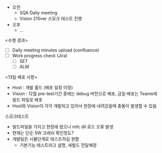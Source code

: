 - 오전
	- SQA Daily meeting
	- Vision 210ver 스모크 테스트 진행
- 오후
	- ...

<수행 경과>
- [ ] Daily meeting minutes upload (confluence)
- [ ] Work progress check (Jira)
	- [ ] SET
	- [ ] ALM

<13일 배포 사항>
- Host : 개발 홀드 (배포 일정 미정)
- Vision : 12월 pre-test기간 중에는 debug 버전으로 배포, 금일 배포는 Teams에 빌드 파일로 배포
- Host와 Vision이 각각 개발되고 있어서 현장에 내려갔을때 충돌이 발생할 수 있음

스모크테스트
- 빌드파일을 가지고 현장에 왔으나 mfc dll 로드 오류 발생
- 현재는 단순 SW 크래쉬 확인정도?
- 개발팀은 시뮬단계로 테스트하길 원함
	- 기본기능 테스트라고 설명, 새빌드 전달예정